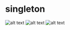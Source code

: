 # singleton

![alt text](https://img.shields.io/github/license/grevend/singleton?color=blue "License")
![alt text](https://img.shields.io/github/v/release/grevend/singleton?color=red "Release")
![alt text](https://img.shields.io/github/workflow/status/grevend/singleton/Test%20Deno%20module?label=Tests "Tests")
